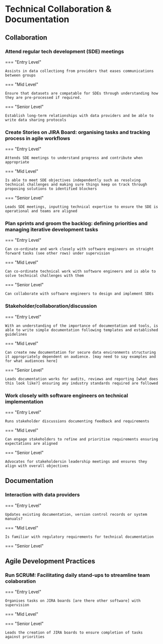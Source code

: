 # Technical Collaboration & Documentation

## Collaboration



### Attend regular tech development (SDE) meetings

=== "Entry Level"

    Assists in data collectiong from providers that eases communications between groups


=== "Mid Level"

    Ensure that datasets are compatable for SDEs through understanding how they are pre-processed if required.

=== "Senior Level"

    Establish long-term relationships with data providers and be able to write data sharing protocols




### Create Stories on JIRA Board: organising tasks and tracking process in agile workflows

=== "Entry Level"

    Attends SDE meetings to understand progress and contribute when appropriate


=== "Mid Level"

    Is able to meet SDE objectives independently such as resolving technical challenges and making sure things keep on track through proposing solutions to identified blockers

=== "Senior Level"

    Leads SDE meetings, inputting technical expertise to ensure the SDE is operational and teams are aligned




### Plan sprints and groom the backlog: defining priorities and managing iterative development tasks

=== "Entry Level"

    Can co-ordinate and work closely with software engineers on straight forward tasks (see other rows) under supervision


=== "Mid Level"

    Can co-ordinate technical work with software engineers and is able to solve technical challenges with them

=== "Senior Level"

    Can collaborate with software engineers to design and implement SDEs




### Stakeholder/collaboration/discussion

=== "Entry Level"

    With an understanding of the importance of documentation and tools, is able to write simple documentation following templates and established guidelines


=== "Mid Level"

    Can create new documentation for secure data environments structuring it appropriately dependent on audience. [may need to say examples and for what audiences here]

=== "Senior Level"

    Leads documentation works for audits, reviews and reporting [what does this look like?] ensuring any industry standards required are followed




### Work closely with software engineers on technical implementation

=== "Entry Level"

    Runs stakeholder discussions documenting feedback and requirements


=== "Mid Level"

    Can engage stakeholders to refine and prioritise requirements ensuring expectations are aligned

=== "Senior Level"

    Advocates for stakeholdersin leadership meetings and ensures they align with overall objectives


## Documentation



### Interaction with data providers

=== "Entry Level"

    Updates existing documentation, version control records or system manuals?


=== "Mid Level"

    Is familiar with regulatory requirements for technical documentation

=== "Senior Level"




## Agile Development Practices



### Run SCRUM: Facilitating daily stand-ups to streamline team colaboration

=== "Entry Level"

    Organises tasks on JIRA boards [are there other software] with supervision


=== "Mid Level"



=== "Senior Level"

    Leads the creation of JIRA boards to ensure completion of tasks against priorities
